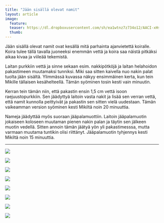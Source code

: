 ```yaml
---
title: "Jään sisällä olevat namit"
layout: article
image:
  feature:
  teaser: https://dl.dropboxusercontent.com/sh/ea1wtnz7z734o12/AACI-xHsAUN2_cQP1aWXK4Ava/aktivointi/jaan-sisalla-olevat-namit/DSC36569-245px.jpg
  thumb:
---
```


Jään sisällä olevat namit ovat kesällä mitä parhainta ajanvietettä koiralle. Koira tulee tällä tavalla juoneeksi enemmän vettä ja koira saa näistä pitkäksi aikaa kivaa ja viileää tekemistä.

Laitan purkkiin vettä ja sinne sekaan esim. nakkipötköjä ja laitan helahoidon pakastimeen muutamaksi tunniksi. Miki saa sitten kaivella nuo nakin palat tuolta jään sisältä. Ylimmässä kuvassa näkyy ensimmäinen kerta, kun tein Mikille tällaisen kesähelteellä. Tämän syöminen tosin kesti vain minuutin.

Kerran tein tämän niin, että pakastin ensin 1,5 cm vettä isoon raejuustopurkkiin. Sen jäädyttyä laitoin vasta nakit ja lisää sen verran vettä, että namit kunnolla peittyivät ja pakastin sen sitten vielä uudestaan. Tämän vaikeamman version syöminen kesti Mikiltä noin 20 minuuttia. 

Nameja jäädyttää myös suoraan jääpalamuottiin. Laitoin jääpalamuotin jokaiseen koloseen muutaman pienen nakin palan ja täytin sen jälkeen muotin vedellä. Sitten annoin tämän jäätyä yön yli pakastimesssa, mutta varmaan muutama tuntikin olisi riittänyt. Jääpalamuotin tyhjennys kesti Mikiltä noin 15 minuuttia.

---

[![](https://dl.dropboxusercontent.com/sh/ea1wtnz7z734o12/AAAUWOoRIZdtmlSrPlwFQ64Xa/aktivointi/jaan-sisalla-olevat-namit/DSC29716_2-800px.jpg)](https://dl.dropboxusercontent.com/sh/ea1wtnz7z734o12/AABpodCG6SDwoQFoi4Ey38Hua/aktivointi/jaan-sisalla-olevat-namit/DSC29716_2.jpg)

[![](https://dl.dropboxusercontent.com/sh/ea1wtnz7z734o12/AADuCn7DKLx_r-NfYRCVONQwa/aktivointi/jaan-sisalla-olevat-namit/DSC36534-800px.jpg)](https://dl.dropboxusercontent.com/sh/ea1wtnz7z734o12/AAChcENl8q6YYPyR7qJUauTua/aktivointi/jaan-sisalla-olevat-namit/DSC36534.jpg)

[![](https://dl.dropboxusercontent.com/sh/ea1wtnz7z734o12/AADk3C2gadk5kl9nd3Hxsq-Ha/aktivointi/jaan-sisalla-olevat-namit/DSC36564-800px.jpg)](https://dl.dropboxusercontent.com/sh/ea1wtnz7z734o12/AADu2rcpA54MI2K0PRk4-thoa/aktivointi/jaan-sisalla-olevat-namit/DSC36564.jpg)

[![](https://dl.dropboxusercontent.com/sh/ea1wtnz7z734o12/AAABeyF4QK4sBFazD6ZIHexQa/aktivointi/jaan-sisalla-olevat-namit/DSC36624-800px.jpg)](https://dl.dropboxusercontent.com/sh/ea1wtnz7z734o12/AAAlREXS67XiyISwqO5gxK9ba/aktivointi/jaan-sisalla-olevat-namit/DSC36624.jpg)

[![](https://dl.dropboxusercontent.com/sh/ea1wtnz7z734o12/AAANxgfT_9SqdyRFVEBzBnEOa/aktivointi/jaan-sisalla-olevat-namit/DSC36520-800px.jpg)](https://dl.dropboxusercontent.com/sh/ea1wtnz7z734o12/AABdFHsL_D39CSqFNooEvoita/aktivointi/jaan-sisalla-olevat-namit/DSC36520.jpg)

[![](https://dl.dropboxusercontent.com/sh/ea1wtnz7z734o12/AACSPI58FsqwKrhpBlMM4GWfa/aktivointi/jaan-sisalla-olevat-namit/DSC43352-800px.jpg)](https://dl.dropboxusercontent.com/sh/ea1wtnz7z734o12/AACLNR-IbnVo-JDY7ZSWV_cPa/aktivointi/jaan-sisalla-olevat-namit/DSC43352.jpg)

[![](hhttps://dl.dropboxusercontent.com/sh/ea1wtnz7z734o12/AADty7M4wxYhRI9SRbA2cArea/aktivointi/jaan-sisalla-olevat-namit/DSC43440-800px.jpg)](https://dl.dropboxusercontent.com/sh/ea1wtnz7z734o12/AACdxaoTFv2V3TAjRgPbnCp1a/aktivointi/jaan-sisalla-olevat-namit/DSC43440.jpg)

[![](https://dl.dropboxusercontent.com/sh/ea1wtnz7z734o12/AAAmxd89Yud8AoPnVVGiCWsea/aktivointi/jaan-sisalla-olevat-namit/DSC42930-800px.jpg)](https://dl.dropboxusercontent.com/sh/ea1wtnz7z734o12/AAB13CAd1pL4GxRGnpHTETJKa/aktivointi/jaan-sisalla-olevat-namit/DSC42930.jpg)
